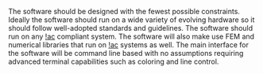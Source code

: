 The software should be designed with the fewest possible constraints. Ideally the software should run
on a wide variety of evolving hardware so it should follow well-adopted standards and guidelines. The
software should run on any [!ac](POSIX) compliant system. The software will also make use FEM and
numerical libraries that run on [!ac](POSIX) systems as well. The main interface for the software
will be command line based with no assumptions requiring advanced terminal capabilities such as
coloring and line control.
